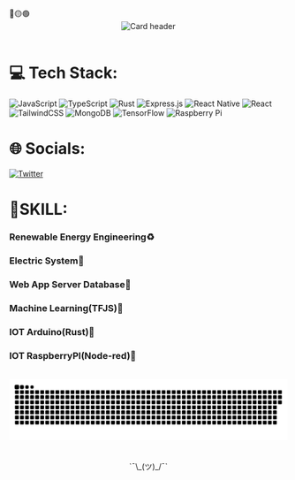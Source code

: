<div>
🔴🟡🟢

<br>

</div>
<div align="center">
  <img width="250" height="100" src="https://soraclown.netlify.app/src/img/logo.png" alt="Card header"/>
</div>
<br>


# 💻 Tech Stack:
![JavaScript](https://img.shields.io/badge/javascript-%23323330.svg?style=flat-square&logo=javascript&logoColor=%23F7DF1E) ![TypeScript](https://img.shields.io/badge/typescript-%23007ACC.svg?style=flat-square&logo=typescript&logoColor=white) ![Rust](https://img.shields.io/badge/rust-%23000000.svg?style=flat-square&logo=rust&logoColor=white)  ![Express.js](https://img.shields.io/badge/express.js-%23404d59.svg?style=flat-square&logo=express&logoColor=%2361DAFB) ![React Native](https://img.shields.io/badge/react_native-%2320232a.svg?style=flat-square&logo=react&logoColor=%2361DAFB) ![React](https://img.shields.io/badge/react-%2320232a.svg?style=flat-square&logo=react&logoColor=%2361DAFB) ![TailwindCSS](https://img.shields.io/badge/tailwindcss-%2338B2AC.svg?style=flat-square&logo=tailwind-css&logoColor=white) ![MongoDB](https://img.shields.io/badge/MongoDB-%234ea94b.svg?style=flat-square&logo=mongodb&logoColor=white) 	 ![TensorFlow](https://img.shields.io/badge/TensorFlow-%23FF6F00.svg?style=flat-square&logo=TensorFlow&logoColor=white) ![Raspberry Pi](https://img.shields.io/badge/-RaspberryPi-C51A4A?style=flat-square&logo=Raspberry-Pi) 
# 🌐 Socials:
[![Twitter](https://img.shields.io/badge/Twitter-%231DA1F2.svg?logo=Twitter&logoColor=white)](https://twitter.com/@Ksfdd1) 
# 💼SKILL:
<h3>Renewable Energy Engineering♻️</h3>
<h3>Electric System🔌</h3>
<h3>Web App Server Database🐳</h3>
<h3>Machine Learning(TFJS)🧠</h3>
<h3>IOT Arduino(Rust)🤖</h3>
<h3>IOT RaspberryPI(Node-red)🤖</h3>
<br>
<div>
  <img src="https://github.com/Pepyn0/Pepyn0/raw/output/github-contribution-grid-snake.svg" alt="snake"></center>
</div>
<br><br>
<div align="center">
 `¯\_(ツ)_/¯`
</div>
  <br>
